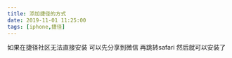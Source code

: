 ```yaml
---
title: 添加捷径的方式
date: 2019-11-01 11:25:00
tags: [iphone,捷径]
---
```

如果在捷径社区无法直接安装
可以先分享到微信 再跳转safari 
然后就可以安装了
